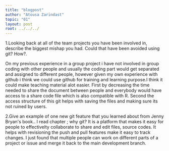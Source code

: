 ```yaml
---
title: "blogpost"
author: "Atousa Zarindast"
topic: "01"
layout: post
root: ../../../
---
```


1.Looking back at all of the team projects you have been involved in, describe the biggest mishap you had. Could that have been avoided using git? How?.

On my previous experience in a group project i have not involved in group coding with other people and usually the coding part would get separated and assigned to different people, however given my own experience with github i think we could use github for training and learning purpose.I think it could make teaching material alot easier. First by decreasing the time needed to share the document between people and everybody would have access to a share code file which is also compatible with R. Second the access structure of this git helps with saving the files and making sure its not ruined by users.



2.Give an example of one new git feature that you learned about from Jenny Bryan's book..
I read chapter ; why git?
It is a platform that makes it easy for people to effectivelty collaborate to share and edit files, source codes. It helps with revisioning the push and pull features make it easy to track changes. I just found that multiple people can work on different parts of a project or issue and merge it back to the main development branch.
